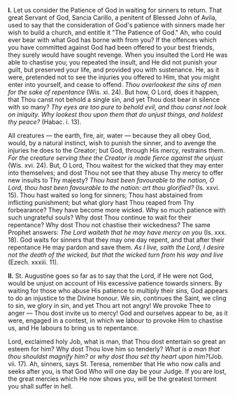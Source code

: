 
**I\.** Let us consider the Patience of God in waiting for sinners to return. That great Servant of God, Sancia Carillo, a penitent of Blessed John of Avila, used to say that the consideration of God\'s patience with sinners made her wish to build a church, and entitle it \"The Patience of God.\" Ah, who could ever bear with what God has borne with from you? If the offences which you have committed against God had been offered to your best friends, they surely would have sought revenge. When you insulted the Lord He was able to chastise you; you repeated the insult, and He did not punish your guilt, but preserved your life, and provided you with sustenance. He, as it were, pretended not to see the injuries you offered to Him, that you might enter into yourself, and cease to offend. *Thou overlookest the sins of men for the sake of repentance* (Wis. xi. 24). But how, O Lord, does it happen, that Thou canst not behold a single sin, and yet Thou dost bear in silence with so many? *Thy eyes are too pure to behold evil, and thou canst not look on iniquity. Why lookest thou upon them that do unjust things, and holdest thy peace?* (Habac. i. 13).

All creatures — the earth, fire, air, water — because they all obey God, would, by a natural instinct, wish to punish the sinner, and to avenge the injuries he does to the Creator; but God, through His mercy, restrains them. *For the creature serving thee the Creator is made fierce against the unjust* (Wis. xvi. 24). But, O Lord, Thou waitest for the wicked that they may enter into themselves; and dost Thou not see that they abuse Thy mercy to offer new insults to Thy majesty? *Thou hast been favourable to the nation, O Lord, thou hast been favourable to the nation: art thou glorified?* (Is. xxvi. 15). Thou hast waited so long for sinners; Thou hast abstained from inflicting punishment; but what glory hast Thou reaped from Thy forbearance? They have become more wicked. Why so much patience with such ungrateful souls? Why dost Thou continue to wait for their repentance? Why dost Thou not chastise their wickedness? The same Prophet answers: *The Lord waiteth that he may have mercy on you* (Is. xxx. 18). God waits for sinners that they may one day repent, and that after their repentance He may pardon and save them. *As I live, saith the Lord, I desire not the death of the wicked, but that the wicked turn from his way and live* (Ezech. xxxiii. 11).

**II\.** St. Augustine goes so far as to say that the Lord, if He were not God, would be unjust on account of His excessive patience towards sinners. By waiting for those who abuse His patience to multiply their sins, God appears to do an injustice to the Divine honour. We sin, continues the Saint, we cling to sin, we glory in sin, and yet Thou art not angry! We provoke Thee to anger — Thou dost invite us to mercy! God and ourselves appear to be, as it were, engaged in a contest, in which we labour to provoke Him to chastise us, and He labours to bring us to repentance.

Lord, exclaimed holy Job, what is man, that Thou dost entertain so great an esteem for him? Why dost Thou love him so tenderly? *What is a man that thou shouldst magnify him? or why dost thou set thy heart upon him?*(Job. vii. 17). Ah, sinners, says St. Teresa, remember that He who now calls and seeks after you, is that God Who will one day be your Judge. If you are lost, the great mercies which He now shows you, will be the greatest torment you shall suffer in hell.

